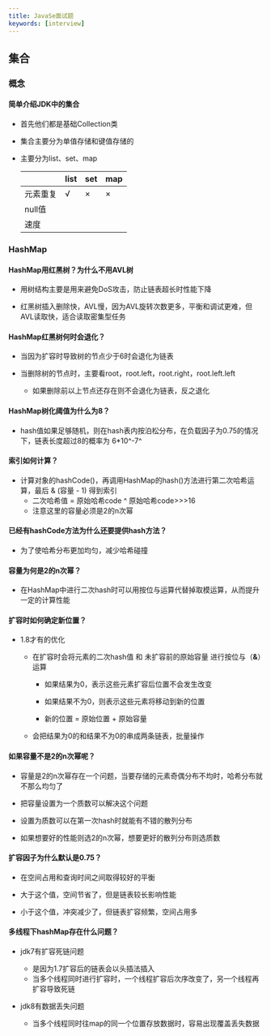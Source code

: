 ```yaml
---
title: JavaSe面试题
keywords: [interview]
---
```


## 集合

### 概念

#### 简单介绍JDK中的集合

- 首先他们都是基础Collection类

- 集合主要分为单值存储和键值存储的

- 主要分为list、set、map

  |          | list | set  | map  |
  | -------- | ---- | ---- | ---- |
  | 元素重复 | √    | ×    | ×    |
  | null值   |      |      |      |
  | 速度     |      |      |      |

### HashMap

#### HashMap用红黑树？为什么不用AVL树 

- 用树结构主要是用来避免DoS攻击，防止链表超长时性能下降

- 红黑树插入删除快，AVL慢，因为AVL旋转次数更多，平衡和调试更难，但AVL读取快，适合读取密集型任务

#### HashMap红黑树何时会退化？

- 当因为扩容时导致树的节点少于6时会退化为链表

- 当删除树的节点时，主要看root，root.left，root.right，root.left.left
  - 如果删除前以上节点还存在则不会退化为链表，反之退化

#### HashMap树化阈值为什么为8？

- hash值如果足够随机，则在hash表内按泊松分布，在负载因子为0.75的情况下，链表长度超过8的概率为 6*10^-7^ 

#### 索引如何计算？

- 计算对象的hashCode()，再调用HashMap的hash()方法进行第二次哈希运算，最后 & (容量 - 1) 得到索引
  - 二次哈希值 = 原始哈希code ^ 原始哈希code>>>16
  - 注意这里的容量必须是2的n次幂

#### 已经有hashCode方法为什么还要提供hash方法？

- 为了使哈希分布更加均匀，减少哈希碰撞

#### 容量为何是2的n次幂？

- 在HashMap中进行二次hash时可以用按位与运算代替掉取模运算，从而提升一定的计算性能

#### 扩容时如何确定新位置？

- 1.8才有的优化
  - 在扩容时会将元素的二次hash值 和 未扩容前的原始容量 进行按位与（**&**）运算
    - 如果结果为0，表示这些元素扩容后位置不会发生改变
    - 如果结果不为0，则表示这些元素将移动到新的位置

    - 新的位置 = 原始位置 + 原始容量

  - 会把结果为0的和结果不为0的串成两条链表，批量操作

#### 如果容量不是2的n次幂呢？

- 容量是2的n次幂存在一个问题，当要存储的元素奇偶分布不均时，哈希分布就不那么均匀了

- 把容量设置为一个质数可以解决这个问题

- 设置为质数可以在第一次hash时就能有不错的散列分布

- 如果想要好的性能则选2的n次幂，想要更好的散列分布则选质数

#### 扩容因子为什么默认是0.75？ 

- 在空间占用和查询时间之间取得较好的平衡

- 大于这个值，空间节省了，但是链表较长影响性能

- 小于这个值，冲突减少了，但链表扩容频繁，空间占用多

#### 多线程下hashMap存在什么问题？

- jdk7有扩容死链问题
  - 是因为1.7扩容后的链表会以头插法插入
  - 当多个线程同时进行扩容时，一个线程扩容后次序改变了，另一个线程再扩容导致死链

 - jdk8有数据丢失问题
   - 当多个线程同时往map的同一个位置存放数据时，容易出现覆盖丢失数据

